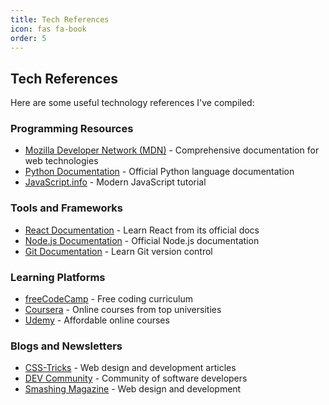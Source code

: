 ```yaml
---
title: Tech References
icon: fas fa-book
order: 5
---
```


## Tech References

Here are some useful technology references I've compiled:

### Programming Resources

- [Mozilla Developer Network (MDN)](https://developer.mozilla.org/) - Comprehensive documentation for web technologies
- [Python Documentation](https://docs.python.org/3/) - Official Python language documentation
- [JavaScript.info](https://javascript.info/) - Modern JavaScript tutorial

### Tools and Frameworks

- [React Documentation](https://reactjs.org/docs/getting-started.html) - Learn React from its official docs
- [Node.js Documentation](https://nodejs.org/en/docs/) - Official Node.js documentation
- [Git Documentation](https://git-scm.com/doc) - Learn Git version control

### Learning Platforms

- [freeCodeCamp](https://www.freecodecamp.org/) - Free coding curriculum
- [Coursera](https://www.coursera.org/) - Online courses from top universities
- [Udemy](https://www.udemy.com/) - Affordable online courses

### Blogs and Newsletters

- [CSS-Tricks](https://css-tricks.com/) - Web design and development articles
- [DEV Community](https://dev.to/) - Community of software developers
- [Smashing Magazine](https://www.smashingmagazine.com/) - Web design and development
